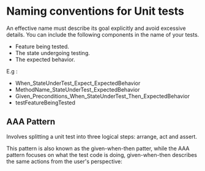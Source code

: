 # Naming conventions for Unit tests

An effective name must describe its goal explicitly and avoid excessive details. You can include the following components in the name of your tests.

- Feature being tested.
- The state undergoing testing.
- The expected behavior.

E.g : 
- When_StateUnderTest_Expect_ExpectedBehavior
- MethodName_StateUnderTest_ExpectedBehavior
- Given_Preconditions_When_StateUnderTest_Then_ExpectedBehavior
- testFeatureBeingTested


## AAA Pattern
Involves splitting a unit test into three logical steps: arrange, act and assert. 

This pattern is also known as the given-when-then patter, while the AAA pattern focuses on what the test code is doing, given-when-then describes the same actions from the user's perspective: